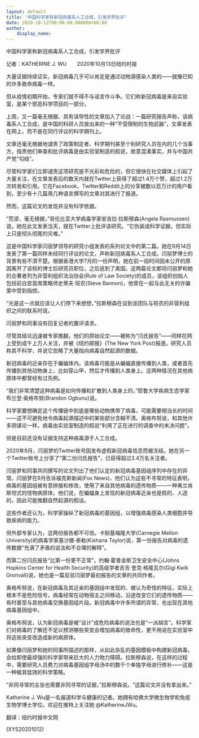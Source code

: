 ```yaml
---
layout: default
title: '中国科学家称新冠病毒系人工合成，引发学界批评'
date: 2020-10-12T00:00:00.000000+08:00
author:
    display_name: 
---
```


中国科学家称新冠病毒系人工合成，引发学界批评

记者：KATHERINE J. WU　　2020年10月13日纽约时报

大量证据持续证实，新冠病毒几乎可以肯定是通过动物源感染人类的——就像已知的许多致命病毒一样。

但从疫情初期开始，专家们就不得不与谣言作斗争。它们称新冠病毒是来自实验室，是某个邪恶科学项目的一部分。

上周，又一篇毫无根据、具有误导性的文章加入了论战：一篇研究报告声称，该病毒系人工合成，是中国的科研人员放出来的一种“不受限制的生物武器”，文章发表在网上，而不是在同行评议的科学期刊上。

文章还毫无根据地谴责了政策制定者、科学期刊甚至个别研究人员在内的几个当事方，指责他们审查和批评病毒是由实验室制造的假说，故意混淆事实，并与中国共产党“勾结”。

尽管科学家们立即谴责这项研究是不光彩和危险的，但它很快在社交媒体上引起了大量关注，在文章发表后的数天内就在Twitter上获得了超过1.4万个赞，超过1.2万次转发和引用。它在Facebook、Twitter和Reddit上的分享被数以百万计的用户看到，至少有十几篇用几种语言撰写的文章对其进行了报道。

然而，这篇论文的发现并没有科学依据。

“荒谬、毫无根据，”哥伦比亚大学病毒学家安吉拉·拉斯穆森(Angela Rasmussen)说。她在此文发表当天，就在Twitter上批评该研究。“它伪装成科学证据，但实际上只是彻头彻尾的灾难。”

这是中国科学家闫丽梦领导的研究小组发表的系列论文中的第二篇。她在9月14日发表了第一篇同样未经同行评议的论文，声称新冠病毒系人工合成。闫丽梦博士的背景有些不清不楚。根据香港大学7月的一份声明，她在前一段时间因未公开的原因离开了该校的博士后研究员职位，之后逃到了美国。这两篇论文都将闫丽梦和她的合著者列为非营利组织法治协会(Rule of Law Society)的成员，该组织创始人包括前白宫首席策略师史蒂夫·班农(Steve Bannon)，他曾在一起与此无关的诈骗案中受到指控。

“光是这一点就应该让人们停下来想想，”拉斯穆森在谈到该团队与班农的非营利组织之间的联系时说。

闫丽梦和同事没有回复记者的置评请求。

尽管其结论迅速被专家推翻，他们的原始论文——被称为“闫氏报告”——同样在网上受到成千上万人关注，并被《纽约邮报》(The New York Post)报道。研究人员称其不科学，并说它忽略了大量指向病毒自然起源的数据。

新冠病毒的近亲存在于蝙蝠体内。该病毒可能是从蝙蝠直接传播到人类，或者首先传播到其他动物身上，比如穿山甲，然后才传播到人类身上。这两种情况在其他病原体中都曾经有过先例。

“我们非常清楚这种病毒是如何传播和扩散到人类身上的，”耶鲁大学疾病生态学家布兰登·奥格布努(Brandon Ogbunu)说。

科学家要想确定这个传播链中到底是哪些动物携带了病毒，可能需要相当长的时间——这不可避免地令病毒起源描述中的某些部分含糊不清。奥格布努说，和其他许多阴谋论一样，病毒由实验室制造的假说“利用了正在进行的调查中的未决问题”。

但是目前还没有证据支持这种病毒源于人工合成。

2020年9月，闫丽梦的Twitter账号因发布虚假新冠病毒信息而被冻结。她在另一个Twitter账号上分享了“第二份闫氏报告”，已获得超过3.4万名关注者。

闫丽梦和同事共同撰写的论文列出了他们认定的新冠病毒基因组序列中存在的异常。闫丽梦在9月告诉福克斯新闻(Fox News)，他们认为这些不寻常的特征表明，病毒的基因组被有意拼接和修改，使用了来自其他病毒的遗传物质——一种弗兰肯斯坦式的怪物病原体。他们说，在蝙蝠身上发现的新冠病毒近亲也是假的、人造的，因此可能推翻自然起源的假设。

这些作者还认为，科学家操纵了新冠病毒的基因组，以增强病毒感染人类细胞并导致疾病的能力。

但外部专家认为，这两份报告都不可信。卡耐基梅隆大学(Carnegie Mellon University)的病毒学家基沙娜·泰勒(Kishana Taylor)说，第一份报告对病毒的遗传数据“充满了矛盾的说法和不合理的解释”。

而第二份闫氏报告“比第一份更不正常”，约翰·霍普金斯卫生安全中心(Johns Hopkins Center for Health Security)的高级学者吉吉·奎克·格隆瓦尔(Gigi Kwik Gronvall)说，她也是一篇反驳闫丽梦最初报告的文章的共同作者。

奥格布努说，在新冠病毒及其近亲的基因组中发现的、被认为奇怪的特征，实际上根本不是危险信号。病毒经常在动物宿主之间移动，沿途改变它们的遗传物质——有时甚至与其他病毒交换基因组片段。新冠病毒中许多所谓的异常，也出现在其他病毒基因组中。

奥格布努说，认为新冠病毒是被“设计”成危险病毒的说法也是“一派胡言”。科学家们对病毒的了解还不足以预测哪些突变会增加病毒的致命性，更不用说在实验室中将这些突变改造成新的病原体。

如果像闫丽梦和她的同事所描述的那样，从如此杂乱的基因模板中构建新冠病毒，会给即使最顽强的科学家带来巨大的人力物力障碍。拉斯穆森说，在这样的过程中，需要研究人员费力对病毒基因组字母汤中的数千个单独字母进行修补——这是一种极其低效的科学策略。

“非同寻常的主张也需要非同寻常的证据，”拉斯穆森说。“这篇论文并没有拿出来。”

Katherine J. Wu是一名报道科学与健康的记者。她拥有哈佛大学微生物学和免疫生物学博士学位。欢迎在推特上关注她 @KatherineJWu。

翻译：纽约时报中文网

(XYS20201012)


